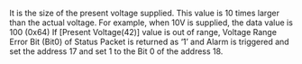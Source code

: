 It is the size of the present voltage supplied.
This value is 10 times larger than the actual voltage. For example, when 10V is supplied, the data value is 100 (0x64)
If [Present Voltage(42)] value is out of range, Voltage Range Error Bit (Bit0) of Status Packet is returned as ‘1’ and Alarm is triggered and set the address 17 and set 1 to the Bit 0 of the address 18.
